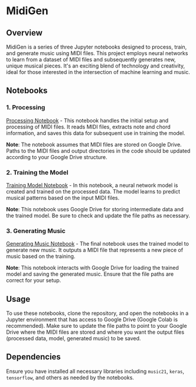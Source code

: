# MidiGen

## Overview

MidiGen is a series of three Jupyter notebooks designed to process, train, and generate music using MIDI files. This project employs neural networks to learn from a dataset of MIDI files and subsequently generates new, unique musical pieces. It's an exciting blend of technology and creativity, ideal for those interested in the intersection of machine learning and music.

## Notebooks

### 1. Processing

[Processing Notebook](https://github.com/hashmil/MidiGen/blob/main/MidiGen_PrePorcess.ipynb) - This notebook handles the initial setup and processing of MIDI files. It reads MIDI files, extracts note and chord information, and saves this data for subsequent use in training the model. 

**Note**: The notebook assumes that MIDI files are stored on Google Drive. Paths to the MIDI files and output directories in the code should be updated according to your Google Drive structure.

### 2. Training the Model

[Training Model Notebook](#) - In this notebook, a neural network model is created and trained on the processed data. The model learns to predict musical patterns based on the input MIDI files.

**Note**: This notebook uses Google Drive for storing intermediate data and the trained model. Be sure to check and update the file paths as necessary.

### 3. Generating Music

[Generating Music Notebook](#) - The final notebook uses the trained model to generate new music. It outputs a MIDI file that represents a new piece of music based on the training.

**Note**: This notebook interacts with Google Drive for loading the trained model and saving the generated music. Ensure that the file paths are correct for your setup.

## Usage

To use these notebooks, clone the repository, and open the notebooks in a Jupyter environment that has access to Google Drive (Google Colab is recommended). Make sure to update the file paths to point to your Google Drive where the MIDI files are stored and where you want the output files (processed data, model, generated music) to be saved.

## Dependencies

Ensure you have installed all necessary libraries including `music21`, `keras`, `tensorflow`, and others as needed by the notebooks.
